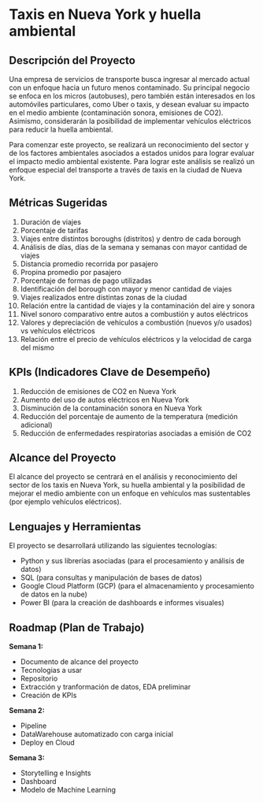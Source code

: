 # Taxis en Nueva York y huella ambiental

## Descripción del Proyecto

Una empresa de servicios de transporte busca ingresar al mercado actual con un enfoque hacia un futuro menos contaminado. Su principal negocio se enfoca en los micros (autobuses), pero también están interesados en los automóviles particulares, como Uber o taxis, y desean evaluar su impacto en el medio ambiente (contaminación sonora, emisiones de CO2). Asimismo, considerarán la posibilidad de implementar vehículos eléctricos para reducir la huella ambiental.

Para comenzar este proyecto, se realizará un reconocimiento del sector y de los factores ambientales asociados a estados unidos para lograr evaluar el impacto medio ambiental existente. Para lograr este análisis se realizó un enfoque especial del transporte a través de taxis en la ciudad de Nueva York.

## Métricas Sugeridas

1. Duración de viajes
2. Porcentaje de tarifas
3. Viajes entre distintos boroughs (distritos) y dentro de cada borough
4. Análisis de días, días de la semana y semanas con mayor cantidad de viajes
5. Distancia promedio recorrida por pasajero
6. Propina promedio por pasajero
7. Porcentaje de formas de pago utilizadas
8. Identificación del borough con mayor y menor cantidad de viajes
9. Viajes realizados entre distintas zonas de la ciudad
10. Relación entre la cantidad de viajes y la contaminación del aire y sonora
11. Nivel sonoro comparativo entre autos a combustión y autos eléctricos
12. Valores y depreciación de vehículos a combustión (nuevos y/o usados) vs vehículos eléctricos
13. Relación entre el precio de vehículos eléctricos y la velocidad de carga del mismo

## KPIs (Indicadores Clave de Desempeño)

1. Reducción de emisiones de CO2 en Nueva York
2. Aumento del uso de autos eléctricos en Nueva York
3. Disminución de la contaminación sonora en Nueva York
4. Reducción del porcentaje de aumento de la temperatura (medición adicional)
5. Reducción de enfermedades respiratorias asociadas a emisión de CO2 

## Alcance del Proyecto

El alcance del proyecto se centrará en el análisis y reconocimiento del sector de los taxis en Nueva York, su huella ambiental y la posibilidad de mejorar el medio ambiente con un enfoque en vehículos mas sustentables (por ejemplo vehículos eléctricos).

## Lenguajes y Herramientas

El proyecto se desarrollará utilizando las siguientes tecnologías:

- Python y sus librerías asociadas (para el procesamiento y análisis de datos)
- SQL (para consultas y manipulación de bases de datos)
- Google Cloud Platform (GCP) (para el almacenamiento y procesamiento de datos en la nube)
- Power BI (para la creación de dashboards e informes visuales)

## Roadmap (Plan de Trabajo)

**Semana 1:**

- Documento de alcance del proyecto
- Tecnologias a usar
- Repositorio
- Extracción y tranformación de datos, EDA preliminar
- Creación de KPIs

**Semana 2:**

- Pipeline
- DataWarehouse automatizado con carga inicial
- Deploy en Cloud

**Semana 3:**

- Storytelling e Insights
- Dashboard
- Modelo de Machine Learning
